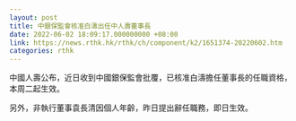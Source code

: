 ```yaml
---
layout: post
title: 中銀保監會核准白濤出任中人壽董事長
date: 2022-06-02 18:09:17.000000000 +08:00
link: https://news.rthk.hk/rthk/ch/component/k2/1651374-20220602.htm
categories: rthk
---
```


中國人壽公布，近日收到中國銀保監會批覆，已核准白濤擔任董事長的任職資格，本周二起生效。

另外，非執行董事袁長清因個人年齡，昨日提出辭任職務，即日生效。
